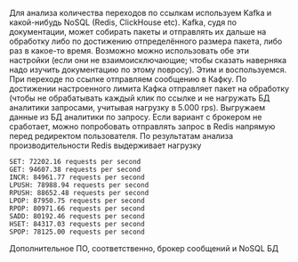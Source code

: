Для анализа количества переходов по ссылкам используем Kafka и какой-нибудь
NoSQL (Redis, ClickHouse etc). Kafka, судя по документации, может собирать
пакеты и отправлять их дальше на обработку либо по достижению отпределённого
размера пакета, либо раз в какое-то время. Возможно можно использовать обе
эти настройки (если они не взаимоисключающие; чтобы сказать наверняка надо
изучить документацию по этому повросу). Этим и воспользуемся. При переходе
по ссылке отправляем сообщению в Кафку. По достижении настроенного лимита
Кафка отправляет пакет на обработку (чтобы не обрабатывать каждый клик по
ссылке и не нагружать БД аналитики запросами, учитывая нагрузку в 5.000
rps). Выгружаем данные из БД аналитики по запросу.
Если вариант с брокером не сработает, можно попробовать отправлять запрос
в Redis напрямую перед редиректом пользователя. По результатам анализа
производительности Redis выдерживает нагрузку

```
SET: 72202.16 requests per second
GET: 94607.38 requests per second
INCR: 84961.77 requests per second
LPUSH: 78988.94 requests per second
RPUSH: 88652.48 requests per second
LPOP: 87950.75 requests per second
RPOP: 80971.66 requests per second
SADD: 80192.46 requests per second
HSET: 84317.03 requests per second
SPOP: 78125.00 requests per second
```

Дополнительное ПО, соответственно, брокер сообщений и NoSQL БД